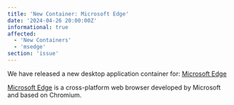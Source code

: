 ```yaml
---
title: 'New Container: Microsoft Edge'
date: '2024-04-26 20:00:00Z'
informational: true
affected:
  - 'New Containers'
  - 'msedge'
section: 'issue'
---
```

We have released a new desktop application container for:
[Microsoft Edge](https://github.com/linuxserver/docker-msedge/)

[Microsoft Edge](https://www.microsoft.com/edge) is a cross-platform web browser developed by Microsoft and based on Chromium.
